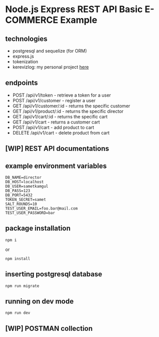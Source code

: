 # Node.js Express REST API Basic E-COMMERCE Example


## technologies

- postgresql and sequelize (for ORM)
- express.js
- tokenization
- kerevizlog: my personal project [here](https://www.npmjs.com/package/kerevizlog)

## endpoints

- POST /api/v1/token - retrieve a token for a user
- POST /api/v1/customer - register a user
- GET /api/v1/customer/:id - returns the specific customer
- GET /api/v1/product/:id - returns the specific director
- GET /api/v1/cart/:id - returns the specific cart
- GET /api/v1/cart - returns a customer cart
- POST /api/v1/cart - add product to cart
- DELETE /api/v1/cart - delete product from cart

## [WIP] REST API documentations

## example environment variables

```
DB_NAME=director
DB_HOST=localhost
DB_USER=sametkamgul
DB_PASS=123
DB_PORT=5432
TOKEN_SECRET=samet
SALT_ROUNDS=10
TEST_USER_EMAIL=foo.bar@mail.com
TEST_USER_PASSWORD=bar
```

## package installation

```
npm i
```

or

```
npm install
```

## inserting postgresql database

```
npm run migrate
```

## running on dev mode

```
npm run dev
```

## [WIP] POSTMAN collection

